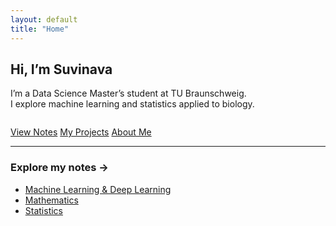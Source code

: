 ```yaml
---
layout: default
title: "Home"
---
```


## Hi, I’m Suvinava

I’m a Data Science Master’s student at TU Braunschweig.  
I explore machine learning and statistics applied to biology.

<div style="margin-top: 2em;">
  <a href="/notes" class="button">View Notes</a>
  <a href="/projects" class="button">My Projects</a>
  <a href="/about" class="button">About Me</a>
</div>


---

### Explore my notes →
- [Machine Learning & Deep Learning](/ml/)
- [Mathematics](/mathematics/)
- [Statistics](/statistics/)
